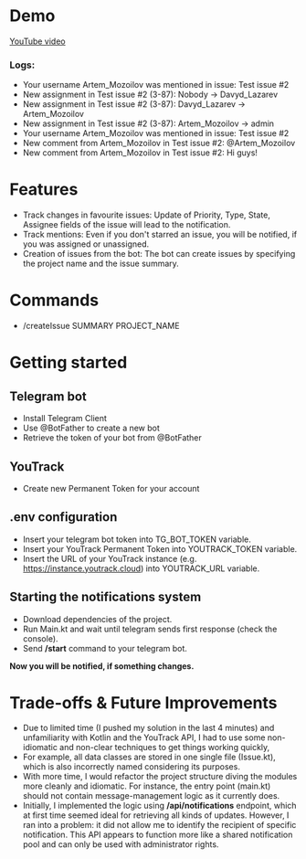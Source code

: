 # Demo
[YouTube video](https://youtu.be/OaiNx6z6TXI)
### Logs:
- Your username Artem_Mozoilov was mentioned in issue: Test issue #2
- New assignment in Test issue #2 (3-87): Nobody -> Davyd_Lazarev
- New assignment in Test issue #2 (3-87): Davyd_Lazarev -> Artem_Mozoilov
- New assignment in Test issue #2 (3-87): Artem_Mozoilov -> admin
- Your username Artem_Mozoilov was mentioned in issue: Test issue #2
- New comment from Artem_Mozoilov in Test issue #2: @Artem_Mozoilov
- New comment from Artem_Mozoilov in Test issue #2: Hi guys!

# Features
- Track changes in favourite issues: Update of Priority, Type, State, Assignee fields of the issue will lead to the notification.
- Track mentions: Even if you don't starred an issue, you will be notified, if you was assigned or unassigned.
- Creation of issues from the bot: The bot can create issues by specifying the project name and the issue summary.

# Commands
- /createIssue SUMMARY PROJECT_NAME

# Getting started
## Telegram bot
- Install Telegram Client
- Use @BotFather to create a new bot
- Retrieve the token of your bot from @BotFather

## YouTrack
- Create new Permanent Token for your account

## .env configuration
- Insert your telegram bot token into TG_BOT_TOKEN variable.
- Insert your YouTrack Permanent Token into YOUTRACK_TOKEN variable.
- Insert the URL of your YouTrack instance (e.g. https://instance.youtrack.cloud) into YOUTRACK_URL variable.

## Starting the notifications system
- Download dependencies of the project.
- Run Main.kt and wait until telegram sends first response (check the console).
- Send __/start__ command to your telegram bot.

__Now you will be notified, if something changes.__

# Trade-offs & Future Improvements
- Due to limited time (I pushed my solution in the last 4 minutes) and unfamiliarity with Kotlin and the YouTrack API, I had to use some non-idiomatic and non-clear techniques to get things working quickly,
- For example, all data classes are stored in one single file (Issue.kt), which is also incorrectly named considering its purposes.
- With more time, I would refactor the project structure diving the modules more cleanly and idiomatic. For instance, the entry point (main.kt) should not contain message-management logic as it currently does.
- Initially, I implemented the logic using __/api/notifications__ endpoint, which at first time seemed ideal for retrieving all kinds of updates. However, I ran into a problem: it did not allow me to identify the recipient of specific notification. This API appears to function more like a shared notification pool and can only be used with administrator rights.
